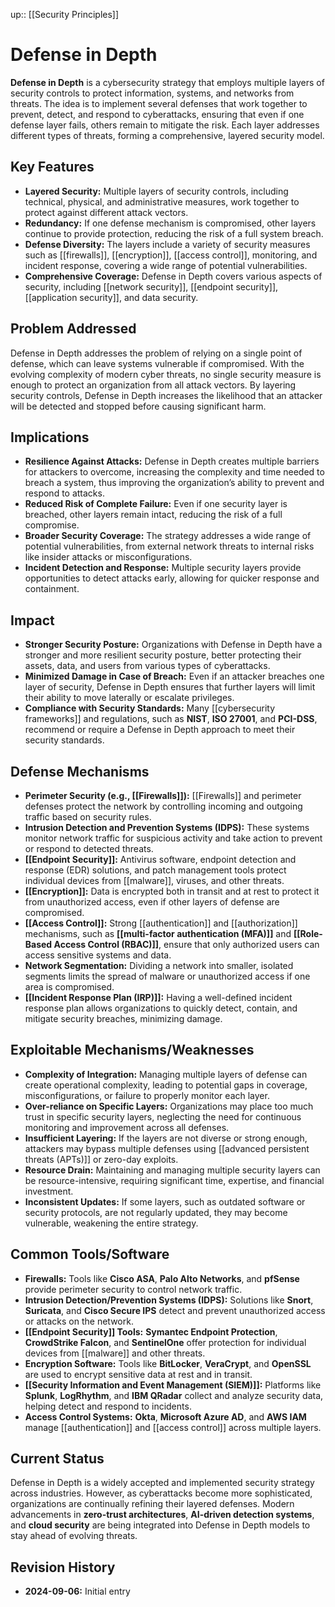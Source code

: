 up:: [[Security Principles]]
# Defense in Depth

**Defense in Depth** is a cybersecurity strategy that employs multiple layers of security controls to protect information, systems, and networks from threats. The idea is to implement several defenses that work together to prevent, detect, and respond to cyberattacks, ensuring that even if one defense layer fails, others remain to mitigate the risk. Each layer addresses different types of threats, forming a comprehensive, layered security model.

## Key Features

- **Layered Security:** Multiple layers of security controls, including technical, physical, and administrative measures, work together to protect against different attack vectors.
- **Redundancy:** If one defense mechanism is compromised, other layers continue to provide protection, reducing the risk of a full system breach.
- **Defense Diversity:** The layers include a variety of security measures such as [[firewalls]], [[encryption]], [[access control]], monitoring, and incident response, covering a wide range of potential vulnerabilities.
- **Comprehensive Coverage:** Defense in Depth covers various aspects of security, including [[network security]], [[endpoint security]], [[application security]], and data security.

## Problem Addressed

Defense in Depth addresses the problem of relying on a single point of defense, which can leave systems vulnerable if compromised. With the evolving complexity of modern cyber threats, no single security measure is enough to protect an organization from all attack vectors. By layering security controls, Defense in Depth increases the likelihood that an attacker will be detected and stopped before causing significant harm.

## Implications

- **Resilience Against Attacks:** Defense in Depth creates multiple barriers for attackers to overcome, increasing the complexity and time needed to breach a system, thus improving the organization’s ability to prevent and respond to attacks.
- **Reduced Risk of Complete Failure:** Even if one security layer is breached, other layers remain intact, reducing the risk of a full compromise.
- **Broader Security Coverage:** The strategy addresses a wide range of potential vulnerabilities, from external network threats to internal risks like insider attacks or misconfigurations.
- **Incident Detection and Response:** Multiple security layers provide opportunities to detect attacks early, allowing for quicker response and containment.

## Impact

- **Stronger Security Posture:** Organizations with Defense in Depth have a stronger and more resilient security posture, better protecting their assets, data, and users from various types of cyberattacks.
- **Minimized Damage in Case of Breach:** Even if an attacker breaches one layer of security, Defense in Depth ensures that further layers will limit their ability to move laterally or escalate privileges.
- **Compliance with Security Standards:** Many [[cybersecurity frameworks]] and regulations, such as **NIST**, **ISO 27001**, and **PCI-DSS**, recommend or require a Defense in Depth approach to meet their security standards.

## Defense Mechanisms

- **Perimeter Security (e.g., [[Firewalls]]):** [[Firewalls]] and perimeter defenses protect the network by controlling incoming and outgoing traffic based on security rules.
- **Intrusion Detection and Prevention Systems (IDPS):** These systems monitor network traffic for suspicious activity and take action to prevent or respond to detected threats.
- **[[Endpoint Security]]:** Antivirus software, endpoint detection and response (EDR) solutions, and patch management tools protect individual devices from [[malware]], viruses, and other threats.
- **[[Encryption]]:** Data is encrypted both in transit and at rest to protect it from unauthorized access, even if other layers of defense are compromised.
- **[[Access Control]]:** Strong [[authentication]] and [[authorization]] mechanisms, such as **[[multi-factor authentication (MFA)]]** and **[[Role-Based Access Control (RBAC)]]**, ensure that only authorized users can access sensitive systems and data.
- **Network Segmentation:** Dividing a network into smaller, isolated segments limits the spread of malware or unauthorized access if one area is compromised.
- **[[Incident Response Plan (IRP)]]:** Having a well-defined incident response plan allows organizations to quickly detect, contain, and mitigate security breaches, minimizing damage.

## Exploitable Mechanisms/Weaknesses

- **Complexity of Integration:** Managing multiple layers of defense can create operational complexity, leading to potential gaps in coverage, misconfigurations, or failure to properly monitor each layer.
- **Over-reliance on Specific Layers:** Organizations may place too much trust in specific security layers, neglecting the need for continuous monitoring and improvement across all defenses.
- **Insufficient Layering:** If the layers are not diverse or strong enough, attackers may bypass multiple defenses using [[advanced persistent threats (APTs)]] or zero-day exploits.
- **Resource Drain:** Maintaining and managing multiple security layers can be resource-intensive, requiring significant time, expertise, and financial investment.
- **Inconsistent Updates:** If some layers, such as outdated software or security protocols, are not regularly updated, they may become vulnerable, weakening the entire strategy.

## Common Tools/Software

- **Firewalls:** Tools like **Cisco ASA**, **Palo Alto Networks**, and **pfSense** provide perimeter security to control network traffic.
- **Intrusion Detection/Prevention Systems (IDPS):** Solutions like **Snort**, **Suricata**, and **Cisco Secure IPS** detect and prevent unauthorized access or attacks on the network.
- **[[Endpoint Security]] Tools:** **Symantec Endpoint Protection**, **CrowdStrike Falcon**, and **SentinelOne** offer protection for individual devices from [[malware]] and other threats.
- **Encryption Software:** Tools like **BitLocker**, **VeraCrypt**, and **OpenSSL** are used to encrypt sensitive data at rest and in transit.
- **[[Security Information and Event Management (SIEM)]]:** Platforms like **Splunk**, **LogRhythm**, and **IBM QRadar** collect and analyze security data, helping detect and respond to incidents.
- **Access Control Systems:** **Okta**, **Microsoft Azure AD**, and **AWS IAM** manage [[authentication]] and [[access control]] across multiple layers.

## Current Status

Defense in Depth is a widely accepted and implemented security strategy across industries. However, as cyberattacks become more sophisticated, organizations are continually refining their layered defenses. Modern advancements in **zero-trust architectures**, **AI-driven detection systems**, and **cloud security** are being integrated into Defense in Depth models to stay ahead of evolving threats.

## Revision History

- **2024-09-06:** Initial entry